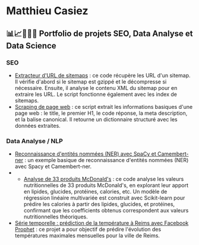 # Matthieu Casiez
## 📊📈👨🏻‍💻 Portfolio de projets SEO, Data Analyse et Data Science
### SEO 
- [Extracteur d'URL de sitemaps](https://github.com/mc5178/matthieu-casiez/blob/main/extracteur_url_sitemaps.py) : ce code récupère les URL d'un sitemap. Il vérifie d'abord si le sitemap est gzippé et le décompresse si nécessaire. Ensuite, il analyse le contenu XML du sitemap pour en extraire les URL. Le script fonctionne également avec les index de sitemaps.
- [Scraping de page web](https://github.com/mc5178/matthieu-casiez/blob/main/scraping_page.py) : ce script extrait les informations basiques d'une page web : le title, le premier H1, le code réponse, la meta description, et la balise canonical. Il retourne un dictionnaire structuré avec les données extraites.

### Data Analyse / NLP 
- [Reconnaissance d'entités nommées (NER) avec SpaCy et Camembert-ner](https://github.com/mc5178/matthieu-casiez/blob/main/Reconnaissance_d'entite%CC%81s_nomme%CC%81es_(NER)_avec_SpaCy_et_Camembert.ipynb) : un exemple basique de reconnaissance d'entités nommées (NER) avec Spacy et Camembert-ner.
- - [Analyse de 33 produits McDonald's](https://github.com/mc5178/matthieu-casiez/blob/main/Analyse_Jeu_Donnees_McDo.ipynb) : ce code analyse les valeurs nutritionnelles de 33 produits McDonald's, en explorant leur apport en lipides, glucides, protéines, calories, etc. Un modèle de régression linéaire multivariée est construit avec Scikit-learn pour prédire les calories à partir des lipides, glucides, et protéines, confirmant que les coefficients obtenus correspondent aux valeurs nutritionnelles théoriques.
- [Série temporelle : prédiction de la température à Reims avec Facebook Prophet](https://github.com/mc5178/matthieu-casiez/blob/main/Serie_Temporelle_Prediction_Temperature_Reims.ipynb) : ce projet a pour objectif de prédire l'évolution des températures maximales mensuelles pour la ville de Reims.
